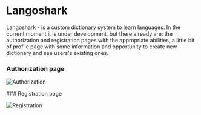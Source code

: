 
# Langoshark

Langoshark - is a custom dictionary system to learn languages. In the current moment it is under development, but there already are: the authorization and registration pages with the appropriate abilities, a little bit of profile page with some information and opportunity to create new dictionary and see users's existing ones.
### Authorization page
<p>
  <img src="https://lh3.googleusercontent.com/fife/ALs6j_EJG4Z0BuFBGf_Lo-BTp_Lt2RcrECqVk8DAGj9F8o1i_WCUP8PO5DZAnAuj_i0JGtOnLnf7oYhE7S5QgZXGgnKgwTSbiD0dBGjquL8FhUhYbUqN14m-6wkWCwyVh-M3gMKQ46x7NOGiPgTqACIDThTAAgQkQi7A0VkHRJVkJ7t1O8LVx5bNjGZ9RK-_RQ83WcVzexBfuctRNS75QoIXGm_lkUIRpBTb6duOntPlhDkftWbn_YdJ2mxqdNt0z0Dbb11UyPnNkf0vKjQeh-iT_bDSymkiDuhY061AJrIasc5BaJlMmLZz-yw1uG35M20w-zR02VL0yqJKjrK6CJw7G0FUtxNEkakP2ta4NIC9XchMkSd70xUbHMg0Zqrb8954ylqdDwnoA0Qi-RNaC92tccu4o11b97recHcYbjIcZ1wWfNliM9gHrEFGiWPJ9WGvNTXv4Q03ZiYNX4W6Du7FgzIoSOSH66uQyn8giWctyQustk-OgdxnurtfxMkswOiiTIWnzTRIjEzayA_4Ew3smWxfkD0gWS32rwMU1Dtj5jhnqdRG8n87a_1uzjTlWw-YCyMsE5tZ93dbi8usyYtK4LgrKDe9yxfrZ8gQDQ_C-ljguVZ1uDBjTlby1TqBV0D9PY5S0jNDL3-uhXmikZo_fTLslclotuIiOY8zqgT3FsblOjj-6Z_152DdFlMHrj2cir5eaptHJ6Nv2BQQ2KMWj0_whO9y1pni_4tNIbxYf7tF4SYSR9KPnG8C_g1LP-rTbVKfKKjgCucasFsamfqBskk2sN0rbyqMjXbVO8Pb3l4w5maJfTRkPLhooDHQqj8EveMTcxhKgNZbXKK288eVWzScMvnhIoG16X33vFyN7lIJ4jBtT2514Vcvy5Jb_PvGO0vOtPqjS7A5Z0PcTQUplZnWCtEjwkorzT16mXCu8dSXRHiHjy51Ag5LQMfPtUlC5uPoMon71Bxs0vYxGnTGpmRryQhDh52_yzml7ArBXLxqg63ItUZXL1VjCq8bp4IK42SJkFEnUfWDPVUTthwanXZhC9_vMM69lgnElFrtWwLXvzqYn7r7oXAnfSjfE5RJX-eg1rnK_RzsSOPpsAsCpG5WmQsCWUUYlMxQ-EMjiFXZ9mJ2WQHn_NWSV57OT91IsAuN84xy5wXRdJNid70FAViGEvWqesVKSzz0KRdzXKOoVY2gkPQZnZuh-FN_lZmYkLlOh_BE5wQPJ-JYGt3qVo202P3w_ngTYE2lkuokWyoRhdR-yLfQQpTHPpjgSwnm62khsdrgt_ixRR7ZQOLF6s0SRBPDC3_buBmUj8aeYQP1JxBtWk8dBUATsp2XlgPJQro1I-tQfA_R54FyTiNyDicDfUO7uwnAf257QUcSaq_7BCeRz6stu3gkqdwQW-jBgtRr3qjD8xRVC5G1mx15Ie3RB783Q7REQyAfuxCXbu4UwUT6ehkmjZFZ1YsY4cCM2IsrsYsaLOJwVpfMjSJ-nvQnLgZKd4REmunP3NqA28_m9na_P_8xpueoXubzeqWeJJBWod-ox2i3fR5ojVtxE7ipjYUYR-Jr6Wcsq6pt0QK-CmnjAbrHRh0OHAW-h9Nxqk-o_XFox_kdMzNEnoMgIA=w1920-h945" alt="Authorization"/>
</p>
### Registration page
<p>
  <img src="https://lh3.googleusercontent.com/fife/ALs6j_HqHra7iPjyQBg40E-AVawhZvI5nk2zhPxqQmzDiZ_REoepKtEeAwdJ-VNb36oRAsArtYke08SwvF0sHYfXUe7NPHcShLMt5k1tN-o_bkzb7ViVYPeGvqCsaaRK3nufiXCAXMxeMZzovA1qLmJV_4UKrdw4HkqbrtdaD7PWzPD8GCyTo6ZsCXORqRGj33B-rr1nuA1LpE0SHUw8fF8pCy3Y06NMfp1vCKt3ZcWXQ4ruz7XNY5_hcuyd6UieO9AtbArg2X4x0juoVY6CN9dlUIxTik0E0-YS5UFJuQFvKDO77YpvIZI6bviVq5tmKeGRlD6zfjysZUHnA_lB_RVUS--RecopsJGUD33z13tM4oFJR_x8NM1IstVuT3AIMJ5dhtdEIynGkwCv5CNjWDTJIqxjr95JTAfMHk6lqiO4nbFPFLIJ6HQQKqmDl3rnlODnWyTUCuyxy71vWX3S4M332Az8G1TfwEAJXxJfogURBCmIVNWZgUAVkD6WWY5BgMaY2ScCHupNuSfJH7-kaugkrUKdT6Dzf0LDs42RixW0DX-0WY-iHgWeuEPAXC48uxbIins33tLXOgUhHFwC83sLIgZNgloa-_BHKM_-Ou9pBPwpR1ZRxkBUzrj5lrmvH8N5E_z3UBFzx4oj9kQKRnUCJS3L7urT8Rti52nazXpZPMgOk3I5Ttfp5VnZGcw3lbhdcSInBsMrWb0UGMFUa83kq5QLtIVT6zzxnU8aoGjpvK_lk_wrOTfaU2HQW6I6d9uzD8tk3ErGtMrAup5xJOg05sg_W96voKgy31xor7dF7PxuquMhoeJryzaNNWFQFR2ry8WkXfvSCTCnNALr21JZX2jtfrHaQaY4aeCe-NlpIbNlxONiTt5mX0wSJJuXfCh7rwvVeOyjV8vha6QIY1b3OdKOthX4G6Re3nIaCp693sPBctaDTAYdy7vNQ_5jRlo6_2oieDJzbycc_yky-Bf7kFEE-J7wqci53RvYXHD8CeabB-If70U2ETQ0hoy3V7zNnnPWnieOGwX4bxkxq5fqESNymVc_999viwnYaNW7ZEaQSVPWuU-9-LIDJUWN-KFmw1PkrqT123HhsvD0hWEYyY68Z3w38mlqU5h1P6STGOU0BimmRPk9NMa4uQn4IAW0fGImy0MwjUFZtbBtUWkfwZi0gDNWxtsGek9nNCbvYflAn6qwFBzbhh3z_dyaLXhvFB4CqrpVltyu96cY3o4sbDH7MyB5GhrOySt1N2B_Zq9Sw7pMdypGSJDExU5zlgLnze0AFCBQrwuC7ixy-EGRuSOgbeNfMlPrWx8Jc-if85POc-4n_dVqYfPaPnw8sElgOhbBDVGKCJ8-P-RF8Nua0jdyyUO7R_0XOVbgwsRbPdGtTJDskgpskopyPMgCHnHGZmdAFUWyMUeK7w2VPOsxlWgOwxamkT_y7W5obL6HKfGO39aTSrxvhR5VgsJcJnsVBDxMvkd0GrKe8Pa8SwlMF74_bbX0uSN_MXWrbDm7DGxgYyZmlHZo3kic9Fe1e92ferr49sgnDwnPY-0dXfhCkF_4U1ovPkCvU6bu5-gZ2JUft7cdPrpPi98f55nDb9RUNiyzeH9HsD5OZrFMLnD9NDg=w1920-h945" alt="Registration" />
</p>
